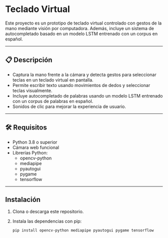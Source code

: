 # Teclado Virtual

Este proyecto es un prototipo de teclado virtual controlado con gestos de la mano mediante visión por computadora. Además, incluye un sistema de autocompletado basado en un modelo LSTM entrenado con un corpus en español.

---

## 📋 Descripción

- Captura la mano frente a la cámara y detecta gestos para seleccionar teclas en un teclado virtual en pantalla.
- Permite escribir texto usando movimientos de dedos y seleccionar teclas visualmente.
- Incluye autocompletado de palabras usando un modelo LSTM entrenado con un corpus de palabras en español.
- Sonidos de clic para mejorar la experiencia de usuario.

---

## 🛠 Requisitos

- Python 3.8 o superior
- Cámara web funcional
- Librerías Python:
  - opencv-python
  - mediapipe
  - pyautogui
  - pygame
  - tensorflow

---

## Instalación

1. Clona o descarga este repositorio.

2. Instala las dependencias con pip:

   ```bash
   pip install opencv-python mediapipe pyautogui pygame tensorflow

